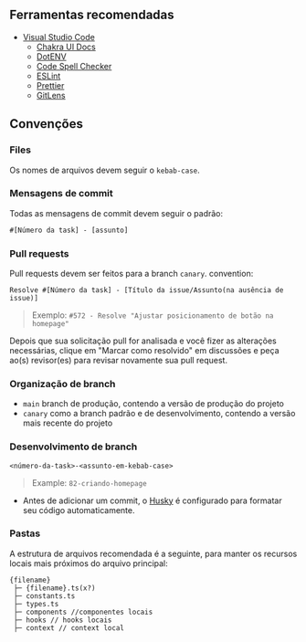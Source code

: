 ## Ferramentas recomendadas

- [Visual Studio Code](https://code.visualstudio.com/)
  - [Chakra UI Docs](https://marketplace.visualstudio.com/items?itemName=timitejumola.chakra-ui-doc)
  - [DotENV](https://marketplace.visualstudio.com/items?itemName=mikestead.dotenv)
  - [Code Spell Checker](https://marketplace.visualstudio.com/items?itemName=streetsidesoftware.code-spell-checker)
  - [ESLint](https://marketplace.visualstudio.com/items?itemName=dbaeumer.vscode-eslint)
  - [Prettier](https://marketplace.visualstudio.com/items?itemName=flowtype.flow-for-vscode)
  - [GitLens](https://marketplace.visualstudio.com/items?itemName=eamodio.gitlens)

## Convenções

### Files

Os nomes de arquivos devem seguir o `kebab-case`.

### Mensagens de commit

Todas as mensagens de commit devem seguir o padrão:

```txt
#[Número da task] - [assunto]
```

### Pull requests

Pull requests devem ser feitos para a branch `canary`. convention:

`Resolve #[Número da task] - [Título da issue/Assunto(na ausência de issue)]`

> Exemplo: `#572 - Resolve "Ajustar posicionamento de botão na homepage"`

Depois que sua solicitação pull for analisada e você fizer as alterações necessárias, clique em "Marcar como resolvido" em discussões e peça ao(s) revisor(es) para revisar novamente sua pull request.

### Organização de branch

- `main` branch de produção, contendo a versão de produção do projeto
- `canary` como a branch padrão e de desenvolvimento, contendo a versão mais recente do projeto

### Desenvolvimento de branch

`<número-da-task>-<assunto-em-kebab-case>`

> Example: `82-criando-homepage`

- Antes de adicionar um commit, o [Husky](https://typicode.github.io/husky/) é configurado para formatar seu código automaticamente.

### Pastas

A estrutura de arquivos recomendada é a seguinte, para manter os recursos locais mais próximos do arquivo principal:

```
{filename}
 ├─ {filename}.ts(x?)
 ├─ constants.ts
 ├─ types.ts
 ├─ components //componentes locais
 ├─ hooks // hooks locais
 ├─ context // context local

```
